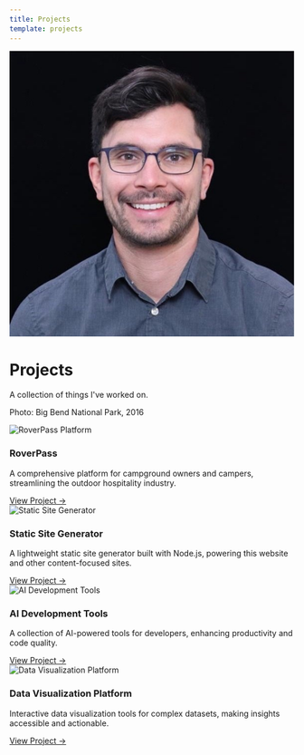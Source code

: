 ```yaml
---
title: Projects
template: projects
---
```


<div class="hero">
    <img src="/assets/images/profile.jpeg" alt="Jacob Poterbin" class="profile-image">
    <div class="hero-content">
        <h1>Projects</h1>
        <p>A collection of things I've worked on.</p>
        <p class="photo-caption">Photo: Big Bend National Park, 2016</p>
    </div>
</div>

<div class="content-section">
<div class="projects-grid">
<div class="project-card">
<img src="../assets/images/roverpass.jpg" alt="RoverPass Platform" class="project-image">
<h3>RoverPass</h3>
<p>A comprehensive platform for campground owners and campers, streamlining the outdoor hospitality industry.</p>
<a href="projects/roverpass.html" class="project-link">View Project →</a>
</div>
<div class="project-card">
<img src="../assets/images/static-site.jpg" alt="Static Site Generator" class="project-image">
<h3>Static Site Generator</h3>
<p>A lightweight static site generator built with Node.js, powering this website and other content-focused sites.</p>
<a href="projects/static-site.html" class="project-link">View Project →</a>
</div>
<div class="project-card">
<img src="../assets/images/ai-tools.jpg" alt="AI Development Tools" class="project-image">
<h3>AI Development Tools</h3>
<p>A collection of AI-powered tools for developers, enhancing productivity and code quality.</p>
<a href="projects/ai-tools.html" class="project-link">View Project →</a>
</div>
<div class="project-card">
<img src="../assets/images/data-viz.jpg" alt="Data Visualization Platform" class="project-image">
<h3>Data Visualization Platform</h3>
<p>Interactive data visualization tools for complex datasets, making insights accessible and actionable.</p>
<a href="projects/data-viz.html" class="project-link">View Project →</a>
</div>
</div>
</div> 